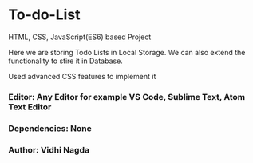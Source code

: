 # To-do-List
HTML, CSS, JavaScript(ES6) based Project

Here we are storing Todo Lists in Local Storage. We can also extend the functionality to stire it in Database.

Used advanced CSS features to implement it
### Editor: Any Editor for example VS Code, Sublime Text, Atom Text Editor
### Dependencies: None
### Author: Vidhi Nagda
